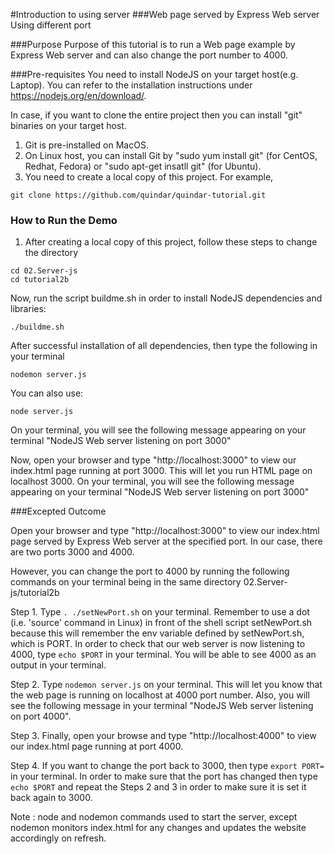 #Introduction to using server
###Web page served by Express Web server Using different port

###Purpose
Purpose of this tutorial is to run a Web page example by Express Web server and can also change the port number to 4000.

###Pre-requisites
You need to install NodeJS on your target host(e.g. Laptop). You can refer to the installation instructions under https://nodejs.org/en/download/.

In case, if you want to clone the entire project then you can install "git" binaries on your target host.

1. Git is pre-installed on MacOS.
2. On Linux host, you can install Git by "sudo yum install git" (for CentOS, Redhat, Fedora) or "sudo apt-get insatll git" (for Ubuntu).
3. You need to create a local copy of this project. For example,

```
git clone https://github.com/quindar/quindar-tutorial.git
 ```

### How to Run the Demo

1. After creating a local copy of this project, follow these steps to change the directory

```
cd 02.Server-js
cd tutorial2b
```
Now, run the script buildme.sh in order to install NodeJS dependencies and libraries:

```
./buildme.sh
```

After successful installation of all dependencies, then type the following in your terminal

```
nodemon server.js

```
You can also use:

```
node server.js
```

On your terminal, you will see the following message appearing on your terminal
"NodeJS Web server listening on port 3000"

Now, open your browser and type "http://localhost:3000" to view our index.html page running at port 3000.
This will let you run HTML page on localhost 3000. On your terminal, you will see the following message appearing on your terminal
"NodeJS Web server listening on port 3000"

###Excepted Outcome

Open your browser and type "http://localhost:3000" to view our index.html page served by Express Web server at the specified port. In our case, there are two ports 3000 and 4000.

However, you can change the port to 4000 by running the following commands on your terminal being in the same directory 02.Server-js/tutorial2b

Step 1. Type  ```. ./setNewPort.sh``` on your terminal. Remember to use a dot (i.e. 'source' command in Linux) in front of the shell script setNewPort.sh because this will remember the env variable defined by setNewPort.sh, which is PORT. In order to check that our web server is now listening to 4000, type ```echo $PORT``` in your terminal. You will be able to see 4000 as an output in your terminal.

Step 2. Type ```nodemon server.js``` on your terminal. This will let you know that the web page is running on localhost at 4000 port number. Also, you will see the following message in your terminal "NodeJS Web server listening on port 4000".

Step 3. Finally, open your browse and type "http://localhost:4000" to view our index.html page running at port 4000.

Step 4. If you want to change the port back to 3000, then type ```export PORT=``` in your terminal. In order to make sure that the port has changed then type ```echo $PORT``` and repeat the Steps 2 and 3 in order to make sure it is set it back again to 3000.

Note : node and nodemon commands used to start the server, except nodemon monitors index.html for any changes and updates the website accordingly on refresh.